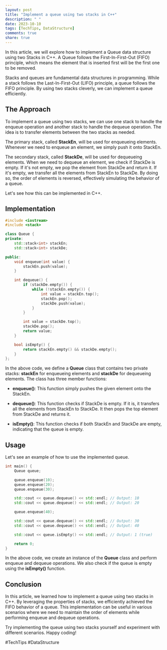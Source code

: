 ```yaml
---
layout: post
title: "Implement a queue using two stacks in C++"
description: " "
date: 2023-10-10
tags: [TechTips, DataStructure]
comments: true
share: true
---
```


In this article, we will explore how to implement a Queue data structure using two Stacks in C++. A Queue follows the First-In-First-Out (FIFO) principle, which means the element that is inserted first will be the first one to be removed.

Stacks and queues are fundamental data structures in programming. While a stack follows the Last-In-First-Out (LIFO) principle, a queue follows the FIFO principle. By using two stacks cleverly, we can implement a queue efficiently.

## The Approach

To implement a queue using two stacks, we can use one stack to handle the enqueue operation and another stack to handle the dequeue operation. The idea is to transfer elements between the two stacks as needed.

The primary stack, called **StackEn**, will be used for enqueueing elements. Whenever we need to enqueue an element, we simply push it onto StackEn.

The secondary stack, called **StackDe**, will be used for dequeueing elements. When we need to dequeue an element, we check if StackDe is empty. If it's not empty, we pop the element from StackDe and return it. If it's empty, we transfer all the elements from StackEn to StackDe. By doing so, the order of elements is reversed, effectively simulating the behavior of a queue.

Let's see how this can be implemented in C++.

## Implementation

```cpp
#include <iostream>
#include <stack>

class Queue {
private:
    std::stack<int> stackEn;
    std::stack<int> stackDe;

public:
    void enqueue(int value) {
        stackEn.push(value);
    }

    int dequeue() {
        if (stackDe.empty()) {
            while (!stackEn.empty()) {
                int value = stackEn.top();
                stackEn.pop();
                stackDe.push(value);
            }
        }

        int value = stackDe.top();
        stackDe.pop();
        return value;
    }

    bool isEmpty() {
        return stackEn.empty() && stackDe.empty();
    }
};
```

In the above code, we define a **Queue** class that contains two private stacks: **stackEn** for enqueueing elements and **stackDe** for dequeueing elements. The class has three member functions:

- **enqueue()**: This function simply pushes the given element onto the StackEn.

- **dequeue()**: This function checks if StackDe is empty. If it is, it transfers all the elements from StackEn to StackDe. It then pops the top element from StackDe and returns it.

- **isEmpty()**: This function checks if both StackEn and StackDe are empty, indicating that the queue is empty.

## Usage

Let's see an example of how to use the implemented queue.

```cpp
int main() {
    Queue queue;

    queue.enqueue(10);
    queue.enqueue(20);
    queue.enqueue(30);

    std::cout << queue.dequeue() << std::endl; // Output: 10
    std::cout << queue.dequeue() << std::endl; // Output: 20

    queue.enqueue(40);

    std::cout << queue.dequeue() << std::endl; // Output: 30
    std::cout << queue.dequeue() << std::endl; // Output: 40

    std::cout << queue.isEmpty() << std::endl; // Output: 1 (true)

    return 0;
}
```

In the above code, we create an instance of the **Queue** class and perform enqueue and dequeue operations. We also check if the queue is empty using the **isEmpty()** function.

## Conclusion

In this article, we learned how to implement a queue using two stacks in C++. By leveraging the properties of stacks, we efficiently achieved the FIFO behavior of a queue. This implementation can be useful in various scenarios where we need to maintain the order of elements while performing enqueue and dequeue operations.

Try implementing the queue using two stacks yourself and experiment with different scenarios. Happy coding!

#TechTips #DataStructure